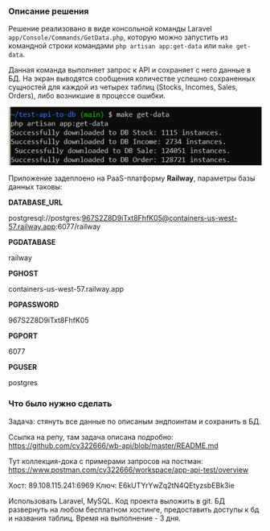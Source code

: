 ### Описание решения

Решение реализовано в виде консольной команды Laravel `app/Console/Commands/GetData.php`, которую можно запустить из командной строки командами `php artisan app:get-data` или `make get-data`.

Данная команда выполняет запрос к API и сохраняет с него данные в БД. На экран выводятся сообщения количестве успешно сохраненных сущностей для каждой из четырех таблиц (Stocks, Incomes, Sales, Orders), либо возникшие в процессе ошибки.

![Sample Image](public/info.png)

Приложение задеплоено на PaaS-платформу **Railway**, параметры базы данных таковы:

**DATABASE_URL**

postgresql://postgres:967S2Z8D9iTxt8FhfK05@containers-us-west-57.railway.app:6077/railway

**PGDATABASE**

railway

**PGHOST**

containers-us-west-57.railway.app

**PGPASSWORD**

967S2Z8D9iTxt8FhfK05

**PGPORT**

6077

**PGUSER**

postgres

### Что было нужно сделать

Задача: стянуть все данные по описаным эндпоинтам и сохранить в БД.

Ссылка на репу, там задача описана подробно:
https://github.com/cy322666/wb-api/blob/master/README.md

Тут коллекция-дока с примерами запросов на постман:
https://www.postman.com/cy322666/workspace/app-api-test/overview

Хост:
89.108.115.241:6969
Ключ:
E6kUTYrYwZq2tN4QEtyzsbEBk3ie

Использовать Laravel, MySQL.
Код проекта выложить в git. БД развернуть на любом бесплатном хостинге, предоставить доступы к бд и названия таблиц.
Время на выполнение - 3 дня.
